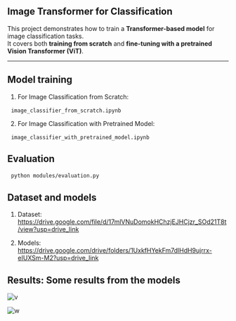 ## Image Transformer for Classification

This project demonstrates how to train a **Transformer-based model** for image classification tasks.  
It covers both **training from scratch** and **fine-tuning with a pretrained Vision Transformer (ViT)**.

---

## Model training
1. For Image Classification from Scratch:
<pre> <code>image_classifier_from_scratch.ipynb</code></pre> 

2. For Image Classification with Pretrained Model:
<pre> <code>image_classifier_with_pretrained_model.ipynb</code></pre>

## Evaluation
<pre> <code>python modules/evaluation.py</code></pre>

## Dataset and models
1. Dataset: https://drive.google.com/file/d/17mlVNuDomokHChzjEJHCjzr_SOd21T8t/view?usp=drive_link

2. Models: https://drive.google.com/drive/folders/1UxkfHYekFm7dlHdH9ujrrx-eIUXSm-M2?usp=drive_link

## Results: Some results from the models

![v](https://github.com/XuanHiepp/transformer-for-image-classification/blob/branch-v1/results/result-1.png)

![w](https://github.com/XuanHiepp/transformer-for-image-classification/blob/branch-v1/results/result-2.png)

